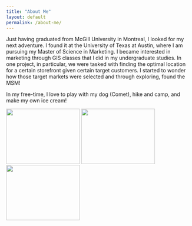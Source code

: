 ```yaml
---
title: "About Me"
layout: default
permalink: /about-me/
---
```


Just having graduated from McGill University in Montreal, I looked for my next adventure. I found it at the University of Texas at Austin, where I am pursuing my Master of Science in Marketing. I became interested in marketing through GIS classes that I did in my undergraduate studies. In one project, in particular, we were tasked with finding the optimal location for a certain storefront given certain target customers. I started to wonder how those target markets were selected and through exploring, found the MSM!

In my free-time, I love to play with my dog (Comet), hike and camp, and make my own ice cream! 

<img src="https://user-images.githubusercontent.com/76073032/102831904-89cbb300-43b2-11eb-8fc5-bb9dc2e44635.png" width="200" height="150" />
<img src="https://user-images.githubusercontent.com/76073032/102831727-1aee5a00-43b2-11eb-800a-b1d51a17c7cd.png" width="200" height="150" />
<img src="https://user-images.githubusercontent.com/76073032/102831752-28a3df80-43b2-11eb-9a14-0083cf4067ec.png" width="200" height="150" />


